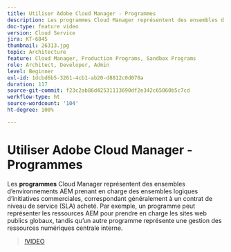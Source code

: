 ```yaml
---
title: Utiliser Adobe Cloud Manager - Programmes
description: Les programmes Cloud Manager représentent des ensembles d’environnements AEM prenant en charge des ensembles logiques d’initiatives commerciales, correspondant généralement à un contrat de niveau de service (SLA) acheté. Par exemple, un programme peut représenter les ressources AEM pour prendre en charge les sites web publics globaux, tandis qu’un autre programme représente une gestion des ressources numériques centrale interne.
doc-type: feature video
version: Cloud Service
jira: KT-6845
thumbnail: 26313.jpg
topic: Architecture
feature: Cloud Manager, Production Programs, Sandbox Programs
role: Architect, Developer, Admin
level: Beginner
exl-id: 1dcbd6b5-3261-4cb1-ab20-d8812c0d070a
duration: 117
source-git-commit: f23c2ab86d42531113690df2e342c65060b5c7cd
workflow-type: ht
source-wordcount: '104'
ht-degree: 100%

---
```


# Utiliser Adobe Cloud Manager - Programmes

Les **programmes** Cloud Manager représentent des ensembles d’environnements AEM prenant en charge des ensembles logiques d’initiatives commerciales, correspondant généralement à un contrat de niveau de service (SLA) acheté. Par exemple, un programme peut représenter les ressources AEM pour prendre en charge les sites web publics globaux, tandis qu’un autre programme représente une gestion des ressources numériques centrale interne.

>[!VIDEO](https://video.tv.adobe.com/v/26313?quality=12&learn=on)
